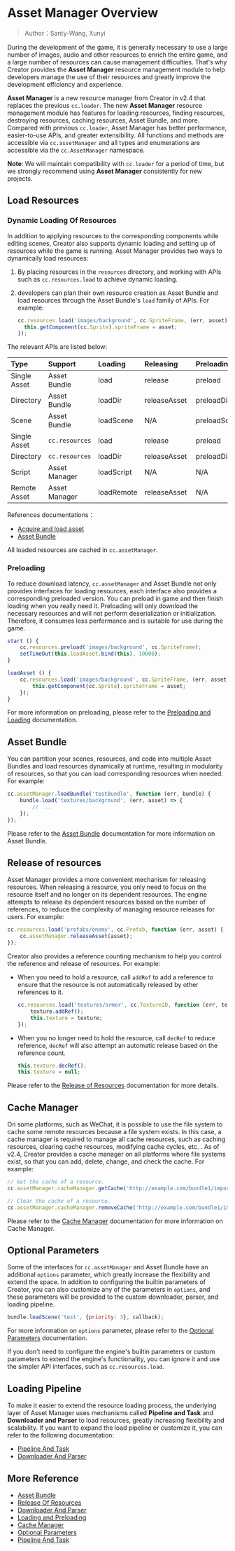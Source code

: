 # Asset Manager Overview

> Author：Santy-Wang, Xunyi

During the development of the game, it is generally necessary to use a large number of images, audio and other resources to enrich the entire game, and a large number of resources can cause management difficulties. That's why Creator provides the **Asset Manager** resource management module to help developers manage the use of their resources and greatly improve the development efficiency and experience.

**Asset Manager** is a new resource manager from Creator in v2.4 that replaces the previous `cc.loader`. The new **Asset Manager** resource management module has features for loading resources, finding resources, destroying resources, caching resources, Asset Bundle, and more. Compared with previous `cc.loader`, Asset Manager has better performance, easier-to-use APIs, and greater extensibility. All functions and methods are accessible via `cc.assetManager` and all types and enumerations are accessible via the `cc.AssetManager` namespace.

**Note**: We will maintain compatibility with `cc.loader` for a period of time, but we strongly recommend using **Asset Manager** consistently for new projects.

## Load Resources

### Dynamic Loading Of Resources

In addition to applying resources to the corresponding components while editing scenes, Creator also supports dynamic loading and setting up of resources while the game is running. Asset Manager provides two ways to dynamically load resources:

1. By placing resources in the `resources` directory, and working with APIs such as `cc.resources.load` to achieve dynamic loading.
2. developers can plan their own resource creation as Asset Bundle and load resources through the Asset Bundle's `load` family of APIs. For example:

    ```js
    cc.resources.load('images/background', cc.SpriteFrame, (err, asset) => {
      this.getComponent(cc.Sprite).spriteFrame = asset;
    });
    ```

The relevant APIs are listed below:

| Type | Support | Loading | Releasing | Preloading | Querying | Search 
| :-- | :-- | :-- | :-- | :-- | :-- |:-- |
| Single Asset | Asset Bundle   | load       | release      | preload      | get | getInfoWithPath |
| Directory    | Asset Bundle   | loadDir    | releaseAsset | preloadDir   | N/A | getDirWithPath  |
| Scene        | Asset Bundle   | loadScene  | N/A          | preloadScene | N/A | getSceneInfo    |
| Single Asset | `cc.resources` | load       | release      | preload      | get | getInfoWithPath |
| Directory    | `cc.resources` | loadDir    | releaseAsset | preloadDir   | N/A | getDirWithPath  |
| Script       | Asset Manager  | loadScript | N/A          | N/A          | N/A | N/A             |
| Remote Asset | Asset Manager  | loadRemote | releaseAsset | N/A          | N/A | N/A             |

References documentations：

- [Acquire and load asset](../scripting/load-assets.md)
- [Asset Bundle](../scripting/asset-bundle.md)

All loaded resources are cached in `cc.assetManager`.

### Preloading

To reduce download latency, `cc.assetManager` and Asset Bundle not only provides interfaces for loading resources, each interface also provides a corresponding preloaded version. You can preload in game and then finish loading when you really need it. Preloading will only download the necessary resources and will not perform deserialization or initialization. Therefore, it consumes less performance and is suitable for use during the game.

```js
start () {
    cc.resources.preload('images/background', cc.SpriteFrame);
    setTimeOut(this.loadAsset.bind(this), 10000);
}

loadAsset () {
    cc.resources.load('images/background', cc.SpriteFrame, (err, asset) => {
        this.getComponent(cc.Sprite).spriteFrame = asset;
    });
}
```

For more information on preloading, please refer to the [Preloading and Loading](preload-load.md) documentation.

## Asset Bundle

You can partition your scenes, resources, and code into multiple Asset Bundles and load resources dynamically at runtime, resulting in modularity of resources, so that you can load corresponding resources when needed. For example:

```js
cc.assetManager.loadBundle('testBundle', function (err, bundle) {
    bundle.load('textures/background', (err, asset) => {
        // ...
    });
});
```

Please refer to the [Asset Bundle](bundle.md) documentation for more information on Asset Bundle.

## Release of resources

Asset Manager provides a more convenient mechanism for releasing resources. When releasing a resource, you only need to focus on the resource itself and no longer on its dependent resources. The engine attempts to release its dependent resources based on the number of references, to reduce the complexity of managing resource releases for users. For example:

```js
cc.resources.load('prefabs/enemy', cc.Prefab, function (err, asset) {
    cc.assetManager.releaseAsset(asset);
});
```

Creator also provides a reference counting mechanism to help you control the reference and release of resources. For example:

- When you need to hold a resource, call `addRef` to add a reference to ensure that the resource is not automatically released by other references to it.

  ```js
  cc.resources.load('textures/armor', cc.Texture2D, function (err, texture) {
      texture.addRef();
      this.texture = texture;
  });
  ```

- When you no longer need to hold the resource, call `decRef` to reduce reference, `decRef` will also attempt an automatic release based on the reference count.

  ```js
  this.texture.decRef();
  this.texture = null;
  ```

Please refer to the [Release of Resources](release-manager.md) documentation for more details.

## Cache Manager

On some platforms, such as WeChat, it is possible to use the file system to cache some remote resources because a file system exists. In this case, a cache manager is required to manage all cache resources, such as caching resources, clearing cache resources, modifying cache cycles, etc. . As of v2.4, Creator provides a cache manager on all platforms where file systems exist, so that you can add, delete, change, and check the cache. For example:

```js
// Get the cache of a resource.
cc.assetManager.cacheManager.getCache('http://example.com/bundle1/import/9a/9aswe123-dsqw-12xe-123xqawe12.json');

// Clear the cache of a resource.
cc.assetManager.cacheManager.removeCache('http://example.com/bundle1/import/9a/9aswe123-dsqw-12xe-123xqawe12.json');
```

Please refer to the [Cache Manager](cache-manager.md) documentation for more information on Cache Manager.

## Optional Parameters

Some of the interfaces for `cc.assetManager` and Asset Bundle have an additional `options` parameter, which greatly increase the flexibility and extend the space. In addition to configuring the builtin parameters of Creator, you can also customize any of the parameters in `options`, and these parameters will be provided to the custom downloader, parser, and loading pipeline.

```js
bundle.loadScene('test', {priority: 3}, callback);
```

For more information on `options` parameter, please refer to the [Optional Parameters](options.md) documentation.

If you don't need to configure the engine's builtin parameters or custom parameters to extend the engine's functionality, you can ignore it and use the simpler API interfaces, such as `cc.resources.load`.

## Loading Pipeline

To make it easier to extend the resource loading process, the underlying layer of Asset Manager uses mechanisms called **Pipeline and Task** and **Downloader and Parser** to load resources, greatly increasing flexibility and scalability. If you want to expand the load pipeline or customize it, you can refer to the following documentation:

- [Pipeline And Task](pipeline-task.md)
- [Downloader And Parser](downloader-parser.md)

## More Reference

- [Asset Bundle](bundle.md)
- [Release Of Resources](release-manager.md)
- [Downloader And Parser](downloader-parser.md)
- [Loading and Preloading](preload-load.md)
- [Cache Manager](cache-manager.md)
- [Optional Parameters](options.md)
- [Pipeline And Task](pipeline-task.md)
